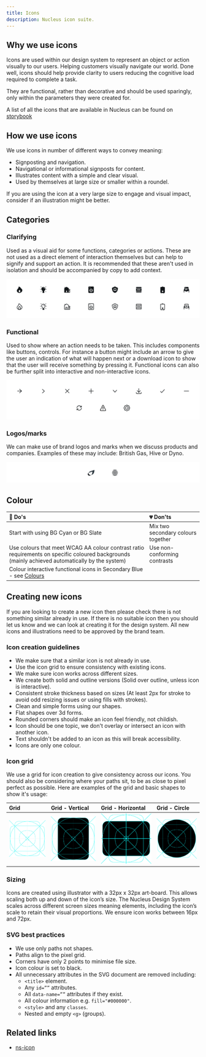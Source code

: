 ```yaml
---
title: Icons
description: Nucleus icon suite.
---
```


## Why we use icons

Icons are used within our design system to represent an object or action visually to our users. Helping customers visually navigate our world. Done well, icons should help provide clarity to users reducing the cognitive load required to complete a task.

They are functional, rather than decorative and should be used sparingly, only within the parameters they were created for.

A list of all the icons that are available in Nucleus can be found on [storybook](https://www.britishgas.co.uk/nucleus/demo/index.html?path=/story/components-ns-icon--all-icons)

## How we use icons

We use icons in number of different ways to convey meaning:

* Signposting and navigation.
* Navigational or informational signposts for content.
* Illustrates content with a simple and clear visual.
* Used by themselves at large size or smaller within a roundel.

If you are using the icon at a very large size to engage and visual impact, consider if an illustration might be better.

## Categories

### Clarifying

Used as a visual aid for some functions, categories or actions. These are not used as a direct element of interaction themselves but can help to signify and support an action. It is recommended that these aren't used in isolation and should be accompanied by copy to add context.

![Nucleus icons](images/icons/clarifying.webp)

### Functional

Used to show where an action needs to be taken. This includes components like buttons, controls. For instance a button might include an arrow to give the user an indication of what will happen next or a download icon to show that the user will receive something by pressing it. Functional icons can also be further split into interactive and non-interactive icons.

![Nucleus functional icons](images/icons/functional.webp)

### Logos/marks

We can make use of brand logos and marks when we discuss products and companies. Examples of these may include: British Gas, Hive or Dyno.

![Nucleus logo icons](images/icons/logos-marks.webp)

## Colour

| 💚 Do's | 💔 Don'ts |
| :--- | :--- |
| Start with using BG Cyan or BG Slate | Mix two secondary colours together |
| Use colours that meet WCAG AA colour contrast ratio requirements on specific coloured backgrounds (mainly achieved automatically by the system) | Use non-conforming contrasts |
| Colour interactive functional icons in Secondary Blue - see [Colours](https://foundations/colours.md)|  |

## Creating new icons

If you are looking to create a new icon then please check there is not something similar already in use. If there is no suitable icon then you should let us know and we can look at creating it for the design system. All new icons and illustrations need to be approved by the brand team.

### Icon creation guidelines

- We make sure that a similar icon is not already in use.
- Use the icon grid to ensure consistency with existing icons.
- We make sure icon works across different sizes.
- We create both solid and outline versions (Solid over outline, unless icon is interactive).
- Consistent stroke thickness based on sizes (At least 2px for stroke to avoid odd resizing issues or using fills with strokes).
- Clean and simple forms using our shapes.
- Flat shapes over 3d forms.
- Rounded corners should make an icon feel friendly, not childish.
- Icon should be one topic, we don't overlay or intersect an icon with another icon.
- Text shouldn't be added to an icon as this will break accessibility.
- Icons are only one colour.

### Icon grid

We use a grid for icon creation to give consistency across our icons. You should also be considering where your paths sit, to be as close to pixel perfect as possible. Here are examples of the grid and basic shapes to show it's usage:

| Grid | Grid - Vertical | Grid - Horizontal | Grid - Circle |
| :--- | :--- | :--- | :--- |
| ![Grid for creating icons](images/icons/grid-naked.webp) | ![Grid with vertical highlight for creating icons](images/icons/grid-vertical.webp) | ![Grid with horizontal highlight for creating icons](images/icons/grid-horizontal.webp) | ![Grid with circle highlight for creating icons](images/icons/grid-circle.webp) |

### Sizing

Icons are created using illustrator with a 32px x 32px art-board. This allows scaling both up and down of the icon’s size. The Nucleus Design System scales across different screen sizes meaning elements, including the icon’s scale to retain their visual proportions. We ensure icon works between 16px and 72px.

### SVG best practices

- We use only paths not shapes.
- Paths align to the pixel grid.
- Corners have only 2 points to minimise file size.
- Icon colour is set to black.
- All unnecessary attributes in the SVG document are removed including:
   * `<title>` element.
   * Any `id=””` attributes.
   * All `data-name=””` attributes if they exist.
   * All colour information e.g. `fill="#000000"`.
   * `<style>` and any `classes`.
   * Nested and empty `<g>` (groups).
   
## Related links

* [ns-icon](https://components/ns-icon.md)
